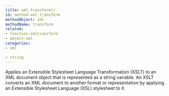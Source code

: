 ```yaml
---
title: xml.transform()
id: method-xml-transform
methodObject: xml
methodName: transform
related:
- function-xmltransform
- object-xml
categories:
- xml

- string
---
```


Applies an Extensible Stylesheet Language Transformation (XSLT)
to an XML document object that is represented as a string
variable. An XSLT converts an XML document to another format
or representation by applying an Extensible Stylesheet
Language (XSL) stylesheet to it.